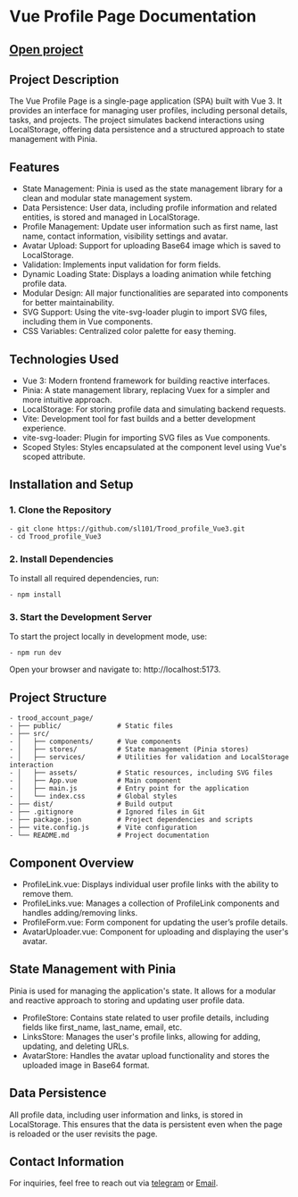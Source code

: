 # Vue Profile Page Documentation

## [Open project](https://sl101.github.io/Trood_profile_Vue3)

## Project Description

The Vue Profile Page is a single-page application (SPA) built with Vue 3. It provides an interface for managing user profiles, including personal details, tasks, and projects. The project simulates backend interactions using LocalStorage, offering data persistence and a structured approach to state management with Pinia.

## Features

 - State Management: Pinia is used as the state management library for a clean and modular state management system.
 - Data Persistence: User data, including profile information and related entities, is stored and managed in LocalStorage.
 - Profile Management: Update user information such as first name, last name, contact information, visibility settings and avatar.
 - Avatar Upload: Support for uploading Base64 image which is saved to LocalStorage.
 - Validation: Implements input validation for form fields.
 - Dynamic Loading State: Displays a loading animation while fetching profile data.
 - Modular Design: All major functionalities are separated into components for better maintainability.
 - SVG Support: Using the vite-svg-loader plugin to import SVG files, including them in Vue components.
 - CSS Variables: Centralized color palette for easy theming.

## Technologies Used

 - Vue 3: Modern frontend framework for building reactive interfaces.
 - Pinia: A state management library, replacing Vuex for a simpler and more intuitive approach.
 - LocalStorage: For storing profile data and simulating backend requests.
 - Vite: Development tool for fast builds and a better development experience.
 - vite-svg-loader: Plugin for importing SVG files as Vue components.
 - Scoped Styles: Styles encapsulated at the component level using Vue's scoped attribute.

## Installation and Setup

### 1. Clone the Repository

	- git clone https://github.com/sl101/Trood_profile_Vue3.git
	- cd Trood_profile_Vue3

### 2. Install Dependencies

To install all required dependencies, run:

	- npm install

### 3. Start the Development Server

To start the project locally in development mode, use:

	- npm run dev

Open your browser and navigate to: http://localhost:5173.

## Project Structure

	- trood_account_page/
	- ├── public/              # Static files
	- ├── src/
	- │   ├── components/      # Vue components
	- │   ├── stores/          # State management (Pinia stores)
	- │   ├── services/        # Utilities for validation and LocalStorage interaction
	- │   ├── assets/          # Static resources, including SVG files
	- │   ├── App.vue          # Main component
	- │   ├── main.js          # Entry point for the application
	- │   └── index.css        # Global styles
	- ├── dist/                # Build output
	- ├── .gitignore           # Ignored files in Git
	- ├── package.json         # Project dependencies and scripts
	- ├── vite.config.js       # Vite configuration
	- └── README.md            # Project documentation

## Component Overview

 - ProfileLink.vue: Displays individual user profile links with the ability to remove them.
 - ProfileLinks.vue: Manages a collection of ProfileLink components and handles adding/removing links.
 - ProfileForm.vue: Form component for updating the user’s profile details.
 - AvatarUploader.vue: Component for uploading and displaying the user's avatar.

## State Management with Pinia

Pinia is used for managing the application's state. It allows for a modular and reactive approach to storing and updating user profile data.

 - ProfileStore: Contains state related to user profile details, including fields like first_name, last_name, email, etc.
 - LinksStore: Manages the user's profile links, allowing for adding, updating, and deleting URLs.
 - AvatarStore: Handles the avatar upload functionality and stores the uploaded image in Base64 format.

## Data Persistence

All profile data, including user information and links, is stored in LocalStorage. This ensures that the data is persistent even when the page is reloaded or the user revisits the page.

## Contact Information

For inquiries, feel free to reach out via [telegram](https://t.me/Viacheslav_Zhevaha) or [Email](v.zhevaga@gmail.com).